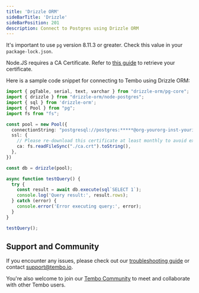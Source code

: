 ```yaml
---
title: 'Drizzle ORM'
sideBarTitle: 'Drizzle'
sideBarPosition: 201
description: Connect to Postgres using Drizzle ORM
---
```


It's important to use `pg` version 8.11.3 or greater. Check this value in your `package-lock.json`.

Node.JS requires a CA Certificate. Refer to [this guide](/docs/product/cloud/security/sslmode) to retrieve your certificate.

Here is a sample code snippet for connecting to Tembo using Drizzle ORM:

```typescript title="app.ts"
import { pgTable, serial, text, varchar } from "drizzle-orm/pg-core";
import { drizzle } from "drizzle-orm/node-postgres";
import { sql } from 'drizzle-orm';
import { Pool } from "pg";
import fs from "fs";

const pool = new Pool({
  connectionString: "postgresql://postgres:*****@org-yourorg-inst-yourinst.data-1.use1.tembo.io:5432/postgres",
  ssl: {
    // Please re-download this certificate at least monthly to avoid expiry
    ca: fs.readFileSync("./ca.crt").toString(),
  },
})

const db = drizzle(pool);

async function testQuery() {
  try {
    const result = await db.execute(sql`SELECT 1`);
    console.log('Query result:', result.rows);
  } catch (error) {
    console.error('Error executing query:', error);
  }
}

testQuery();
```

## Support and Community

If you encounter any issues, please check out our [troubleshooting guide](/docs/product/cloud/troubleshooting) or contact [support@tembo.io](mailto:support@tembo.io).

You're also welcome to join our [Tembo Community](https://join.slack.com/t/tembocommunity/shared_invite/zt-23o25qt91-AnZoC1jhLMLubwia4GeNGw) to meet and collaborate with other Tembo users.
